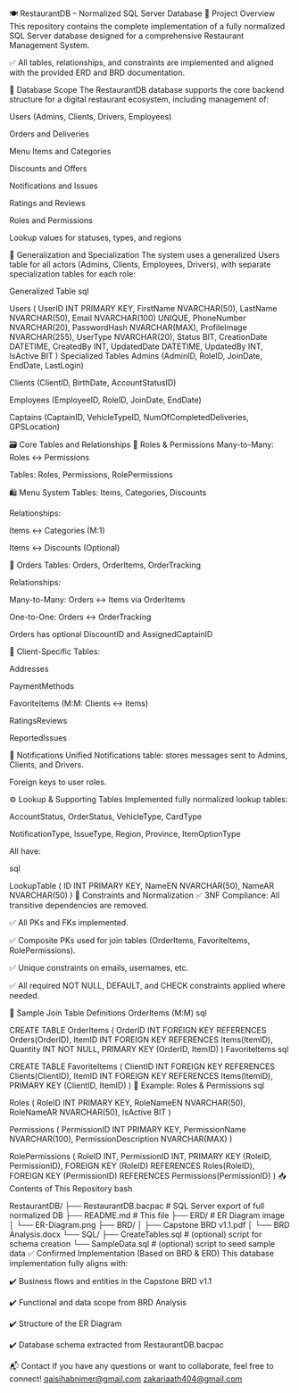 🍽️ RestaurantDB – Normalized SQL Server Database
📌 Project Overview
This repository contains the complete implementation of a fully normalized SQL Server database designed for a comprehensive Restaurant Management System.

✅ All tables, relationships, and constraints are implemented and aligned with the provided ERD and BRD documentation.

🧱 Database Scope
The RestaurantDB database supports the core backend structure for a digital restaurant ecosystem, including management of:

Users (Admins, Clients, Drivers, Employees)

Orders and Deliveries

Menu Items and Categories

Discounts and Offers

Notifications and Issues

Ratings and Reviews

Roles and Permissions

Lookup values for statuses, types, and regions

🔄 Generalization and Specialization
The system uses a generalized Users table for all actors (Admins, Clients, Employees, Drivers), with separate specialization tables for each role:

Generalized Table
sql


Users (
    UserID INT PRIMARY KEY,
    FirstName NVARCHAR(50),
    LastName NVARCHAR(50),
    Email NVARCHAR(100) UNIQUE,
    PhoneNumber NVARCHAR(20),
    PasswordHash NVARCHAR(MAX),
    ProfileImage NVARCHAR(255),
    UserType NVARCHAR(20),
    Status BIT,
    CreationDate DATETIME,
    CreatedBy INT,
    UpdatedDate DATETIME,
    UpdatedBy INT,
    IsActive BIT
)
Specialized Tables
Admins (AdminID, RoleID, JoinDate, EndDate, LastLogin)

Clients (ClientID, BirthDate, AccountStatusID)

Employees (EmployeeID, RoleID, JoinDate, EndDate)

Captains (CaptainID, VehicleTypeID, NumOfCompletedDeliveries, GPSLocation)

🗃️ Core Tables and Relationships
🔐 Roles & Permissions
Many-to-Many: Roles ↔ Permissions

Tables: Roles, Permissions, RolePermissions

🛍️ Menu System
Tables: Items, Categories, Discounts

Relationships:

Items ↔ Categories (M:1)

Items ↔ Discounts (Optional)

🧾 Orders
Tables: Orders, OrderItems, OrderTracking

Relationships:

Many-to-Many: Orders ↔ Items via OrderItems

One-to-One: Orders ↔ OrderTracking

Orders has optional DiscountID and AssignedCaptainID

🧍 Client-Specific
Tables:

Addresses

PaymentMethods

FavoriteItems (M:M: Clients ↔ Items)

RatingsReviews

ReportedIssues

📢 Notifications
Unified Notifications table: stores messages sent to Admins, Clients, and Drivers.

Foreign keys to user roles.

⚙️ Lookup & Supporting Tables
Implemented fully normalized lookup tables:

AccountStatus, OrderStatus, VehicleType, CardType

NotificationType, IssueType, Region, Province, ItemOptionType

All have:

sql


LookupTable (
    ID INT PRIMARY KEY,
    NameEN NVARCHAR(50),
    NameAR NVARCHAR(50)
)
🧪 Constraints and Normalization
✅ 3NF Compliance: All transitive dependencies are removed.

✅ All PKs and FKs implemented.

✅ Composite PKs used for join tables (OrderItems, FavoriteItems, RolePermissions).

✅ Unique constraints on emails, usernames, etc.

✅ All required NOT NULL, DEFAULT, and CHECK constraints applied where needed.

🧰 Sample Join Table Definitions
OrderItems (M:M)
sql


CREATE TABLE OrderItems (
    OrderID INT FOREIGN KEY REFERENCES Orders(OrderID),
    ItemID INT FOREIGN KEY REFERENCES Items(ItemID),
    Quantity INT NOT NULL,
    PRIMARY KEY (OrderID, ItemID)
)
FavoriteItems
sql


CREATE TABLE FavoriteItems (
    ClientID INT FOREIGN KEY REFERENCES Clients(ClientID),
    ItemID INT FOREIGN KEY REFERENCES Items(ItemID),
    PRIMARY KEY (ClientID, ItemID)
)
🔐 Example: Roles & Permissions
sql


Roles (
    RoleID INT PRIMARY KEY,
    RoleNameEN NVARCHAR(50),
    RoleNameAR NVARCHAR(50),
    IsActive BIT
)

Permissions (
    PermissionID INT PRIMARY KEY,
    PermissionName NVARCHAR(100),
    PermissionDescription NVARCHAR(MAX)
)

RolePermissions (
    RoleID INT,
    PermissionID INT,
    PRIMARY KEY (RoleID, PermissionID),
    FOREIGN KEY (RoleID) REFERENCES Roles(RoleID),
    FOREIGN KEY (PermissionID) REFERENCES Permissions(PermissionID)
)
📥 Contents of This Repository
bash


RestaurantDB/
├── RestaurantDB.bacpac       # SQL Server export of full normalized DB
├── README.md                 # This file
├── ERD/                      # ER Diagram image
│   └── ER-Diagram.png
├── BRD/
│   ├── Capstone BRD v1.1.pdf
│   └── BRD Analysis.docx
└── SQL/
    ├── CreateTables.sql      # (optional) script for schema creation
    └── SampleData.sql        # (optional) script to seed sample data
✅ Confirmed Implementation (Based on BRD & ERD)
This database implementation fully aligns with:

✔️ Business flows and entities in the Capstone BRD v1.1

✔️ Functional and data scope from BRD Analysis

✔️ Structure of the ER Diagram

✔️ Database schema extracted from RestaurantDB.bacpac

📬 Contact If you have any questions or want to collaborate, feel free to connect! 
qaisihabnimer@gmail.com
zakariaath404@gmail.com
